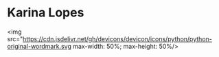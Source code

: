 # Karina Lopes

<img src="https://cdn.jsdelivr.net/gh/devicons/devicon/icons/python/python-original-wordmark.svg max-width: 50%; max-height: 50%/>
          
